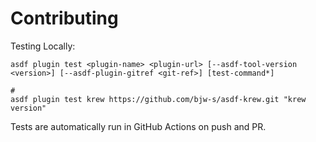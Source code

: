 # Contributing

Testing Locally:

```shell
asdf plugin test <plugin-name> <plugin-url> [--asdf-tool-version <version>] [--asdf-plugin-gitref <git-ref>] [test-command*]

#
asdf plugin test krew https://github.com/bjw-s/asdf-krew.git "krew version"
```

Tests are automatically run in GitHub Actions on push and PR.
